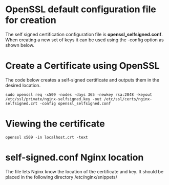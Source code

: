 # OpenSSL default configuration file for creation

The self signed certification configuration file is **openssl_selfsigned.conf**. When creating a new set of keys it can be used using the -config option as shown below.


# Create a Certificate using OpenSSL

The code below creates a self-signed certificate and outputs them in the desired location.

```
sudo openssl req -x509 -nodes -days 365 -newkey rsa:2048 -keyout /etc/ssl/private/nginx-selfsigned.key -out /etc/ssl/certs/nginx-selfsigned.crt -config openssl_selfsigned.conf
```

# Viewing the certificate
```
openssl x509 -in localhost.crt -text
```

# self-signed.conf Nginx location

The file lets Nginx know the location of the certificate and key. It should be placed in the following directory /etc/nginx/snippets/
